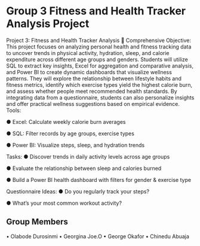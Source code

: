 # Group 3 Fitness and Health Tracker Analysis Project
Project 3: Fitness and Health Tracker Analysis
🎯 Comprehensive Objective:
This project focuses on analyzing personal health and fitness tracking data to uncover trends in physical activity, hydration, sleep, and calorie expenditure across different age groups and genders. Students will utilize SQL to extract key insights, Excel for aggregation and comparative analysis, and Power BI to create dynamic dashboards that visualize wellness patterns. They will explore the relationship between lifestyle habits and fitness metrics, identify which exercise types yield the highest calorie burn, and assess whether people meet recommended health standards. By integrating data from a questionnaire, students can also personalize insights and offer practical wellness suggestions based on empirical evidence.
Tools:

●	Excel: Calculate weekly calorie burn averages

●	SQL: Filter records by age groups, exercise types

●	Power BI: Visualize steps, sleep, and hydration trends

Tasks:
●	Discover trends in daily activity levels across age groups

●	Evaluate the relationship between sleep and calories burned

●	Build a Power BI health dashboard with filters for gender & exercise type

Questionnaire Ideas:
●	Do you regularly track your steps?

●	What’s your most common workout activity?

## Group Members
• Olabode Durosinmi
• Georgina Joe.O
• George Okafor
• Chinedu Abuaja
